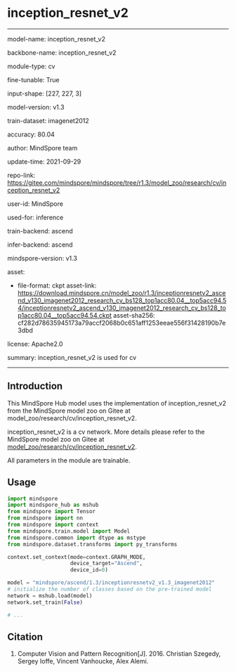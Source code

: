 # inception_resnet_v2

---

model-name: inception_resnet_v2

backbone-name: inception_resnet_v2

module-type: cv

fine-tunable: True

input-shape: [227, 227, 3]

model-version: v1.3

train-dataset: imagenet2012

accuracy: 80.04

author: MindSpore team

update-time: 2021-09-29

repo-link: <https://gitee.com/mindspore/mindspore/tree/r1.3/model_zoo/research/cv/inception_resnet_v2>

user-id: MindSpore

used-for: inference

train-backend: ascend

infer-backend: ascend

mindspore-version: v1.3

asset:

-
    file-format: ckpt
    asset-link: <https://download.mindspore.cn/model_zoo/r1.3/inceptionresnetv2_ascend_v130_imagenet2012_research_cv_bs128_top1acc80.04__top5acc94.54/inceptionresnetv2_ascend_v130_imagenet2012_research_cv_bs128_top1acc80.04__top5acc94.54.ckpt>
    asset-sha256: cf282d78635945173a79accf2068b0c651aff1253eeae556f31428190b7e3dbd

license: Apache2.0

summary: inception_resnet_v2 is used for cv

---

## Introduction

This MindSpore Hub model uses the implementation of inception_resnet_v2 from the MindSpore model zoo on Gitee at model_zoo/research/cv/inception_resnet_v2.

inception_resnet_v2 is a cv network. More details please refer to the MindSpore model zoo on Gitee at [model_zoo/research/cv/inception_resnet_v2](https://gitee.com/mindspore/mindspore/blob/r1.3/model_zoo/research/cv/inception_resnet_v2/README.md).

All parameters in the module are trainable.

## Usage

```python
import mindspore
import mindspore_hub as mshub
from mindspore import Tensor
from mindspore import nn
from mindspore import context
from mindspore.train.model import Model
from mindspore.common import dtype as mstype
from mindspore.dataset.transforms import py_transforms

context.set_context(mode=context.GRAPH_MODE,
                    device_target="Ascend",
                    device_id=0)

model = "mindspore/ascend/1.3/inceptionresnetv2_v1.3_imagenet2012"
# initialize the number of classes based on the pre-trained model
network = mshub.load(model)
network.set_train(False)

# ...
```

## Citation

1. Computer Vision and Pattern Recognition[J]. 2016. Christian Szegedy, Sergey Ioffe, Vincent Vanhoucke, Alex Alemi.

